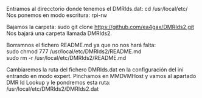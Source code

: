 Entramos al direcctorio donde tenemos el DMRIds.dat:
cd /usr/local/etc/ <br>
Nos ponemos en modo escritura: rpi-rw <br>

Bajamos la carpeta:
sudo git clone https://github.com/ea4gax/DMRIds2.git <br>
Nos bajará una carpeta llamada DMRIds2. <br>

Borramnos el fichero README.md ya que no nos hará falta: <br>
sudo chmod 777 /usr/local/etc/DMRIds2/README.md <br>
sudo rm -r /usr/local/etc/DMRIds2/README.md <br>

Cambiaremos la ruta del fichero DMRIds.dat en la configuración del ini entrando en modo expert. Pinchamos en MMDVMHost y vamos al apartado DMR Id Lookup y le pondremos esta ruta: /usr/local/etc/DMRIds2/DMRIds2.dat
